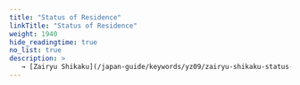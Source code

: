 ```yaml
---
title: "Status of Residence"
linkTitle: "Status of Residence"
weight: 1940
hide_readingtime: true
no_list: true
description: >
   → [Zairyu Shikaku](/japan-guide/keywords/yz09/zairyu-shikaku-status-of-residence)
---
```

